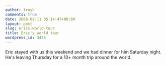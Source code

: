 ```yaml
---
author: troyh
comments: true
date: 2008-08-11 05:14:47+00:00
layout: post
slug: erics-world-tour
title: Eric's world tour
wordpress_id: 3435
---
```


Eric stayed with us this weekend and we had dinner for him Saturday night. He's leaving Thursday for a 10+ month trip around the world.
